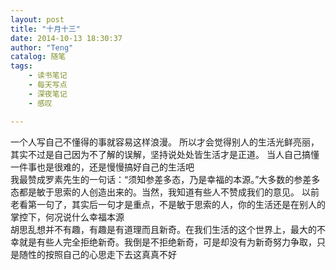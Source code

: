 ```yaml
---
layout: post
title: "十月十三"
date: 2014-10-13 18:30:37
author: "Teng"
catalog: 随笔
tags: 
    - 读书笔记
    - 每天写点
    - 深夜笔记
    - 感叹

---
```

一个人写自己不懂得的事就容易这样浪漫。 所以才会觉得别人的生活光鲜亮丽，其实不过是自己因为不了解的误解，坚持说处处皆生活才是正道。 当人自己搞懂一件事也是很难的，还是慢慢搞好自己的生活吧  
我最赞成罗素先生的一句话：“须知参差多态，乃是幸福的本源。”大多数的参差多态都是敏于思索的人创造出来的。当然，我知道有些人不赞成我们的意见。 以前老看第一句了，其实后一句才是重点，不是敏于思索的人，你的生活还是在别人的掌控下，何况说什么幸福本源  
胡思乱想并不有趣，有趣是有道理而且新奇。在我们生活的这个世界上，最大的不幸就是有些人完全拒绝新奇。我倒是不拒绝新奇，可是却没有为新奇努力争取，只是随性的按照自己的心思走下去这真真不好